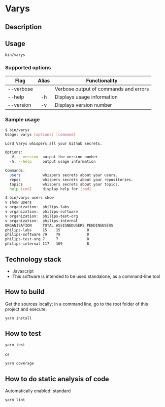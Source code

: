 # Varys

## Description

## Usage

```bash
bin/varys
```

### Supported options

| Flag                 | Alias | Functionality
| ---------------------|:-----:| -------------------------------------
| --verbose            |       | Verbose output of commands and errors
| --help               | -h    | Displays usage information
| --version            | -v    | Displays version number

### Sample usage

```bash
$ bin/varys
Usage: varys [options] [command]

Lord Varys whispers all your Github secrets.

Options:
  -V, --version  output the version number
  -h, --help     output usage information

Commands:
  users          whispers secrets about your users.
  repos          whispers secrets about your repositories.
  topics         whispers secrets about your topics.
  help [cmd]     display help for [cmd]

$ bin/varys users show
v show users
v organization:  philips-labs
v organization:  philips-software
v organization:  philips-test-org
v organization:  philips-internal
ORGANISATION     TOTAL ASSIGNEDUSERS PENDINGUSERS
philips-labs     15    15            0
philips-software 79    79            0
philips-test-org 7     7             0
philips-internal 117   109           8
```

## Technology stack

- Javascript
- This software is intended to be used standalone, as a command-line tool

## How to build

Get the sources locally; in a command line, go to the root folder of this project and execute:

```bash
yarn install
```

## How to test

```bash
yarn test
```

or

```bash
yarn coverage
```

## How to do static analysis of code

Automatically enabled: standard

```bash
yarn lint
```
